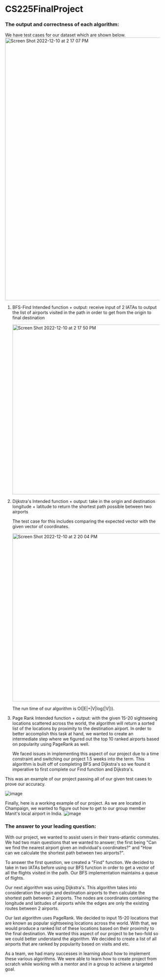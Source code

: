 # CS225FinalProject

### The output and correctness of each algorithm:
We have test cases for our dataset which are shown below. 
<img width="856" alt="Screen Shot 2022-12-10 at 2 17 07 PM" src="https://user-images.githubusercontent.com/90567203/206873743-cab4a9de-499e-49ee-b381-579d90d66b6a.png">

1. BFS-Find
    Intended function + output: receive input of 2 IATAs to output the list of airports visited in the path in order to get from the origin to final destination
    
    <img width="553" alt="Screen Shot 2022-12-10 at 2 17 50 PM" src="https://user-images.githubusercontent.com/90567203/206873778-d0ddafd2-07dd-4f03-846b-eb7aff4b2b39.png">
2. Dijkstra's
    Intended function + output: take in the origin and destination longitude + latitude to return the shortest path possible between two airports
    
    The test case for this includes comparing the expected vector with the given vector of coordinates.  
    
    <img width="548" alt="Screen Shot 2022-12-10 at 2 20 04 PM" src="https://user-images.githubusercontent.com/90567203/206873832-82f17892-3836-44e4-896e-1096a5eabbd7.png">
    
    The run time of our algorithm is O(|E|+|V|log(|V|)).

3. Page Rank 
    Intended function + output: with the given 15-20 sightseeing locations scattered across the world, the algorithm will return a sorted list of the locations by proximity to the destination airport. In order to better accomplish this task at hand, we wanted to create an intermediate step where we figured out the top 10 ranked airports based on popularity using PageRank as well.
    
    We faced issues in implementing this aspect of our project due to a time constraint and switching our project 1.5 weeks into the term. This algorithm is built off of completing BFS and Dijkstra's so we found it imperative to first complete our Find function and Dijkstra's.
   
This was an example of our project passing all of our given test cases to prove our accuracy.

![image](https://user-images.githubusercontent.com/90567203/207161944-b68c000e-4e54-489e-96ad-de835f4fe703.png)

Finally, here is a working example of our project. As we are located in Champaign, we wanted to figure out how to get to our group member Manit's local airport in India. 
![image](https://user-images.githubusercontent.com/90567203/207171422-27ebaabf-5a30-469c-9470-f483209820a1.png)



### The answer to your leading question:

With our project, we wanted to assist users in their trans-atlantic commutes. We had two main questions that we wanted to answer; the first being "Can we find the nearest airport given an individual's coordinates?" and "How can we calculate the shortest path between two airports?". 

To answer the first question, we created a "Find" function. We decided to take in two IATAs before using our BFS function in order to get a vector of all the flights visited in the path. Our BFS implementation maintains a queue of flights. 


Our next algorithm was using Dijkstra's. This algorithm takes into consideration the origin and destination airports to then calculate the shortest path between 2 airports. The nodes are coordinates containing the longitude and latitudes of airports while the edges are only the existing routes between 2 airports.  


Our last algorithm uses PageRank. We decided to input 15-20 locations that are known as popular sightseeing locations across the world. With that, we would produce a ranked list of these locations based on their proximity to the final destination. We wanted this aspect of our project to be two-fold so we could better understand the algorithm. We decided to create a list of all airports that are ranked by popularity based on visits and etc. 

As a team, we had many successes in learning about how to implement these various algorithms. We were able to learn how to create project from scratch while working with a mentor and in a group to achieve a targeted goal.

